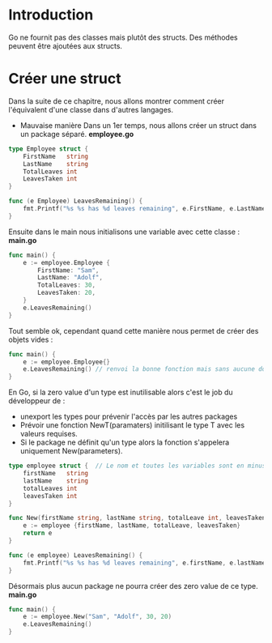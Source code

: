 # Introduction
Go ne fournit pas des classes mais plutôt des structs. Des méthodes peuvent être ajoutées aux structs.

# Créer une struct
Dans la suite de ce chapitre, nous allons montrer comment créer l'équivalent d'une classe dans d'autres langages.

- Mauvaise manière
Dans un 1er temps, nous allons créer un struct dans un package séparé.
**employee.go**
```go
type Employee struct {  
    FirstName   string
    LastName    string
    TotalLeaves int
    LeavesTaken int
}

func (e Employee) LeavesRemaining() {  
    fmt.Printf("%s %s has %d leaves remaining", e.FirstName, e.LastName, (e.TotalLeaves - e.LeavesTaken))
}
```
Ensuite dans le main nous initialisons une variable avec cette classe :
**main.go**
```go
func main() {  
    e := employee.Employee {
        FirstName: "Sam",
        LastName: "Adolf",
        TotalLeaves: 30,
        LeavesTaken: 20,
    }
    e.LeavesRemaining()
}
```
Tout semble ok, cependant quand cette manière nous permet de créer des objets vides :
```go
func main() {
	e := employee.Employee{} 
	e.LeavesRemaining() // renvoi la bonne fonction mais sans aucune donnée dedans
}
```

En Go, si la zero value d'un type est inutilisable alors c'est le job du développeur de :
- unexport les types pour prévenir l'accès par les autres packages
- Prévoir une fonction NewT(paramaters) initilisant le type T avec les valeurs requises.
- Si le package ne définit qu'un type alors la fonction s'appelera uniquement New(parameters).

```go
type employee struct {  // Le nom et toutes les variables sont en minuscule empêchant ainsi l'import de ces éléments et donc l'accès depuis d'autres packages
    firstName   string
    lastName    string
    totalLeaves int
    leavesTaken int
}

func New(firstName string, lastName string, totalLeave int, leavesTaken int) employee {  
    e := employee {firstName, lastName, totalLeave, leavesTaken}
    return e
}

func (e employee) LeavesRemaining() {  
    fmt.Printf("%s %s has %d leaves remaining", e.firstName, e.lastName, (e.totalLeaves - e.leavesTaken))
}
```

Désormais plus aucun package ne pourra créer des zero value de ce type.
**main.go**
```go
func main() {  
    e := employee.New("Sam", "Adolf", 30, 20)
    e.LeavesRemaining()
}
```
